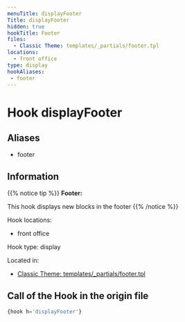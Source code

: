 ```yaml
---
menuTitle: displayFooter
Title: displayFooter
hidden: true
hookTitle: Footer
files:
  - Classic Theme: templates/_partials/footer.tpl
locations:
  - front office
type: display
hookAliases:
 - footer
---
```


# Hook displayFooter

## Aliases
 
 - footer



## Information

{{% notice tip %}}
**Footer:** 

This hook displays new blocks in the footer
{{% /notice %}}

Hook locations: 
  - front office

Hook type: display

Located in: 
  - [Classic Theme: templates/_partials/footer.tpl](https://github.com/PrestaShop/classic-theme/blob/develop/templates/_partials/footer.tpl)

## Call of the Hook in the origin file

```php
{hook h='displayFooter'}
```